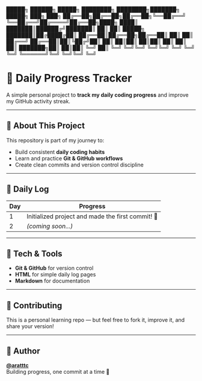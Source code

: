  █████╗ ██████╗  █████╗ ████████╗    ████████╗███████╗ █████╗ ███╗   ███╗
██╔══██╗██╔══██╗██╔══██╗╚══██╔══╝    ╚══██╔══╝██╔════╝██╔══██╗████╗ ████║
███████║██████╔╝███████║   ██║          ██║   █████╗  ███████║██╔████╔██║
██╔══██║██╔══██╗██╔══██║   ██║          ██║   ██╔══╝  ██╔══██║██║╚██╔╝██║
██║  ██║██║  ██║██║  ██║   ██║          ██║   ███████╗██║  ██║██║ ╚═╝ ██║
╚═╝  ╚═╝╚═╝  ╚═╝╚═╝  ╚═╝   ╚═╝          ╚═╝   ╚══════╝╚═╝  ╚═╝╚═╝     ╚═╝
# 🧭 Daily Progress Tracker

A simple personal project to **track my daily coding progress** and improve my GitHub activity streak.

---

## 🚀 About This Project
This repository is part of my journey to:
- Build consistent **daily coding habits**
- Learn and practice **Git & GitHub workflows**
- Create clean commits and version control discipline

---

## 📅 Daily Log
| Day | Progress |
|-----|-----------|
| 1   | Initialized project and made the first commit! 🎉 |
| 2   | *(coming soon...)* |

---

## 🧰 Tech & Tools
- **Git & GitHub** for version control  
- **HTML** for simple daily log pages  
- **Markdown** for documentation  

---

## 🤝 Contributing
This is a personal learning repo — but feel free to fork it, improve it, and share your version!

---

## 🧠 Author
**[@aratttc](https://github.com/aratttc)**  
Building progress, one commit at a time 💪
